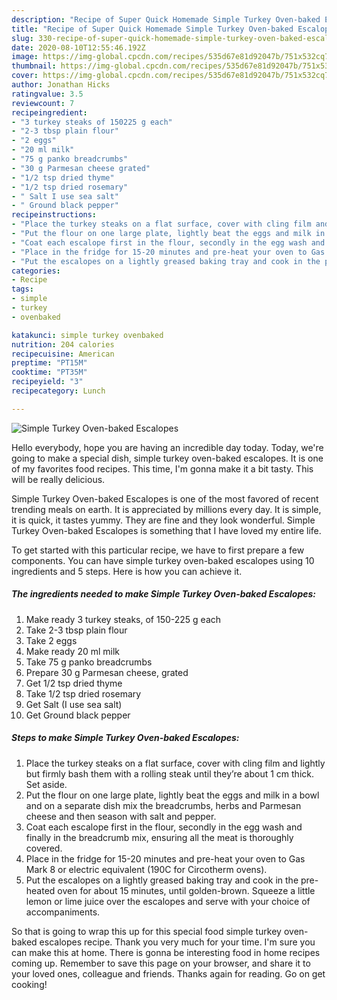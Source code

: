 ```yaml
---
description: "Recipe of Super Quick Homemade Simple Turkey Oven-baked Escalopes"
title: "Recipe of Super Quick Homemade Simple Turkey Oven-baked Escalopes"
slug: 330-recipe-of-super-quick-homemade-simple-turkey-oven-baked-escalopes
date: 2020-08-10T12:55:46.192Z
image: https://img-global.cpcdn.com/recipes/535d67e81d92047b/751x532cq70/simple-turkey-oven-baked-escalopes-recipe-main-photo.jpg
thumbnail: https://img-global.cpcdn.com/recipes/535d67e81d92047b/751x532cq70/simple-turkey-oven-baked-escalopes-recipe-main-photo.jpg
cover: https://img-global.cpcdn.com/recipes/535d67e81d92047b/751x532cq70/simple-turkey-oven-baked-escalopes-recipe-main-photo.jpg
author: Jonathan Hicks
ratingvalue: 3.5
reviewcount: 7
recipeingredient:
- "3 turkey steaks of 150225 g each"
- "2-3 tbsp plain flour"
- "2 eggs"
- "20 ml milk"
- "75 g panko breadcrumbs"
- "30 g Parmesan cheese grated"
- "1/2 tsp dried thyme"
- "1/2 tsp dried rosemary"
- " Salt I use sea salt"
- " Ground black pepper"
recipeinstructions:
- "Place the turkey steaks on a flat surface, cover with cling film and lightly but firmly bash them with a rolling steak until they’re about 1 cm thick. Set aside."
- "Put the flour on one large plate, lightly beat the eggs and milk in a bowl and on a separate dish mix the breadcrumbs, herbs and Parmesan cheese and then season with salt and pepper."
- "Coat each escalope first in the flour, secondly in the egg wash and finally in the breadcrumb mix, ensuring all the meat is thoroughly covered."
- "Place in the fridge for 15-20 minutes and pre-heat your oven to Gas Mark 8 or electric equivalent (190C for Circotherm ovens)."
- "Put the escalopes on a lightly greased baking tray and cook in the pre-heated oven for about 15 minutes, until golden-brown. Squeeze a little lemon or lime juice over the escalopes and serve with your choice of accompaniments."
categories:
- Recipe
tags:
- simple
- turkey
- ovenbaked

katakunci: simple turkey ovenbaked 
nutrition: 204 calories
recipecuisine: American
preptime: "PT15M"
cooktime: "PT35M"
recipeyield: "3"
recipecategory: Lunch

---
```



![Simple Turkey Oven-baked Escalopes](https://img-global.cpcdn.com/recipes/535d67e81d92047b/751x532cq70/simple-turkey-oven-baked-escalopes-recipe-main-photo.jpg)

Hello everybody, hope you are having an incredible day today. Today, we're going to make a special dish, simple turkey oven-baked escalopes. It is one of my favorites food recipes. This time, I'm gonna make it a bit tasty. This will be really delicious.



Simple Turkey Oven-baked Escalopes is one of the most favored of recent trending meals on earth. It is appreciated by millions every day. It is simple, it is quick, it tastes yummy. They are fine and they look wonderful. Simple Turkey Oven-baked Escalopes is something that I have loved my entire life.


To get started with this particular recipe, we have to first prepare a few components. You can have simple turkey oven-baked escalopes using 10 ingredients and 5 steps. Here is how you can achieve it.

<!--inarticleads1-->

##### The ingredients needed to make Simple Turkey Oven-baked Escalopes:

1. Make ready 3 turkey steaks, of 150-225 g each
1. Take 2-3 tbsp plain flour
1. Take 2 eggs
1. Make ready 20 ml milk
1. Take 75 g panko breadcrumbs
1. Prepare 30 g Parmesan cheese, grated
1. Get 1/2 tsp dried thyme
1. Take 1/2 tsp dried rosemary
1. Get  Salt (I use sea salt)
1. Get  Ground black pepper




<!--inarticleads2-->

##### Steps to make Simple Turkey Oven-baked Escalopes:

1. Place the turkey steaks on a flat surface, cover with cling film and lightly but firmly bash them with a rolling steak until they’re about 1 cm thick. Set aside.
1. Put the flour on one large plate, lightly beat the eggs and milk in a bowl and on a separate dish mix the breadcrumbs, herbs and Parmesan cheese and then season with salt and pepper.
1. Coat each escalope first in the flour, secondly in the egg wash and finally in the breadcrumb mix, ensuring all the meat is thoroughly covered.
1. Place in the fridge for 15-20 minutes and pre-heat your oven to Gas Mark 8 or electric equivalent (190C for Circotherm ovens).
1. Put the escalopes on a lightly greased baking tray and cook in the pre-heated oven for about 15 minutes, until golden-brown. Squeeze a little lemon or lime juice over the escalopes and serve with your choice of accompaniments.




So that is going to wrap this up for this special food simple turkey oven-baked escalopes recipe. Thank you very much for your time. I'm sure you can make this at home. There is gonna be interesting food in home recipes coming up. Remember to save this page on your browser, and share it to your loved ones, colleague and friends. Thanks again for reading. Go on get cooking!
